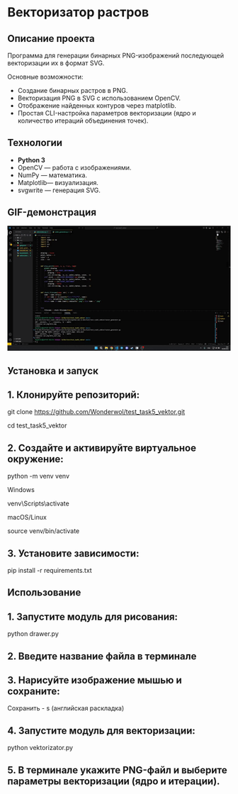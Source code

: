 # Векторизатор растров

## Описание проекта
Программа для генерации бинарных PNG-изображений последующей векторизации их в формат SVG.  

Основные возможности:
- Создание бинарных растров в PNG.
- Векторизация PNG в SVG с использованием OpenCV.
- Отображение найденных контуров через matplotlib.
- Простая CLI-настройка параметров векторизации (ядро и количество итераций объединения точек).

## Технологии
- **Python 3**
- OpenCV — работа с изображениями.
- NumPy — математика.
- Matplotlib— визуализация.
- svgwrite — генерация SVG.


## GIF-демонстрация
![Демонстрация работы векторизатора](gif/vektorizator.gif)  

## Установка и запуск

## 1. Клонируйте репозиторий:

git clone https://github.com/Wonderwol/test_task5_vektor.git

cd test_task5_vektor

## 2. Создайте и активируйте виртуальное окружение:

python -m venv venv

Windows

venv\Scripts\activate

macOS/Linux

source venv/bin/activate

## 3. Установите зависимости:

pip install -r requirements.txt

## Использование

## 1. Запустите модуль для рисования:

python drawer.py

## 2. Введите название файла в терминале

## 3. Нарисуйте изображение мышью и сохраните:

Сохранить - s (английская раскладка)

## 4. Запустите модуль для векторизации:

python vektorizator.py

## 5. В терминале укажите PNG-файл и выберите параметры векторизации (ядро и итерации).
